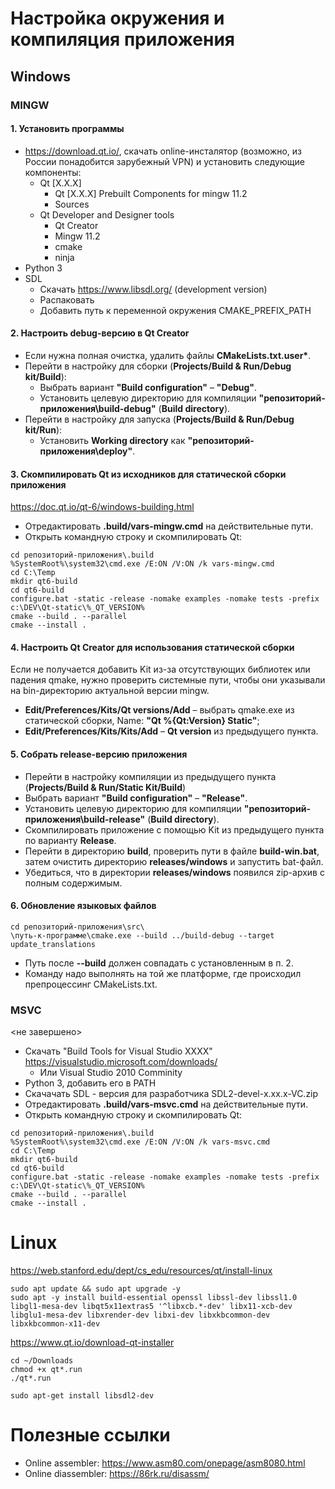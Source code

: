 # Настройка окружения и компиляция приложения

## Windows

### MINGW

#### 1. Установить программы
* https://download.qt.io/, скачать online-инсталятор (возможно, из России понадобится зарубежный VPN) и установить следующие компоненты:
    * Qt [X.X.X]
        * Qt [X.X.X] Prebuilt Components for mingw 11.2
        * Sources
    * Qt Developer and Designer tools
        * Qt Creator
        * Mingw 11.2
        * cmake
        * ninja
* Python 3
* SDL
    * Скачать https://www.libsdl.org/ (development version)
    * Распаковать
    * Добавить путь к переменной окружения CMAKE_PREFIX_PATH

#### 2. Настроить debug-версию в Qt Creator
* Если нужна полная очистка, удалить файлы __CMakeLists.txt.user*__.
* Перейти в настройку для сборки (__Projects/Build & Run/Debug kit/Build__):
    * Выбрать вариант __"Build configuration"__ &ndash; __"Debug"__. 
    * Установить целевую директорию для компиляции __"репозиторий-приложения\build-debug"__ (__Build directory__).
* Перейти в настройку для запуска (__Projects/Build & Run/Debug kit/Run__):
    * Установить __Working directory__ как __"репозиторий-приложения\deploy"__.

#### 3. Скомпилировать Qt из исходников для статической сборки приложения

https://doc.qt.io/qt-6/windows-building.html

* Отредактировать __.build/vars-mingw.cmd__ на действительные пути.
* Открыть командную строку и скомпилировать Qt: 

~~~
cd репозиторий-приложения\.build
%SystemRoot%\system32\cmd.exe /E:ON /V:ON /k vars-mingw.cmd
cd C:\Temp
mkdir qt6-build
cd qt6-build
configure.bat -static -release -nomake examples -nomake tests -prefix c:\DEV\Qt-static\%_QT_VERSION%
cmake --build . --parallel
cmake --install .
~~~

#### 4. Настроить Qt Creator для использования статической сборки
Если не получается добавить Kit из-за отсутствующих библиотек или падения qmake, нужно проверить системные пути, чтобы они указывали на bin-директорию актуальной версии mingw.

* __Edit/Preferences/Kits/Qt versions/Add__ &ndash; выбрать qmake.exe из статической сборки, Name: __"Qt %{Qt:Version} Static"__;
* __Edit/Preferences/Kits/Kits/Add__ &ndash; __Qt version__ из предыдущего пункта.


#### 5. Собрать release-версию приложения
* Перейти в настройку компиляции из предыдущего пункта (__Projects/Build & Run/Static Kit/Build__)
* Выбрать вариант __"Build configuration"__ &ndash; __"Release"__. 
* Установить целевую директорию для компиляции __"репозиторий-приложения\build-release"__ (__Build directory__).
* Скомпилировать приложение с помощью Kit из предыдущего пункта по варианту __Release__.
* Перейти в директорию __build__, проверить пути в файле __build-win.bat__, затем очистить директорию __releases/windows__ и запустить bat-файл.
* Убедиться, что в директории __releases/windows__ появился zip-архив с полным содержимым.

#### 6. Обновление языковых файлов
~~~
cd репозиторий-приложения\src\
\путь-к-программе\cmake.exe --build ../build-debug --target update_translations
~~~
* Путь после __--build__ должен совпадать с установленным в п. 2.
* Команду надо выполнять на той же платформе, где происходил препроцессинг CMakeLists.txt. 

### MSVC
<не завершено>
* Скачать "Build Tools for Visual Studio XXXX" https://visualstudio.microsoft.com/downloads/
    * Или Visual Studio 2010 Comminity
* Python 3, добавить его в PATH
* Скачачать SDL - версия для разработчика SDL2-devel-x.xx.x-VC.zip
* Отредактировать __.build/vars-msvc.cmd__ на действительные пути.
* Открыть командную строку и скомпилировать Qt: 
~~~
cd репозиторий-приложения\.build
%SystemRoot%\system32\cmd.exe /E:ON /V:ON /k vars-msvc.cmd
cd C:\Temp
mkdir qt6-build
cd qt6-build
configure.bat -static -release -nomake examples -nomake tests -prefix c:\DEV\Qt-static\%_QT_VERSION%
cmake --build . --parallel
cmake --install .
~~~

# Linux

https://web.stanford.edu/dept/cs_edu/resources/qt/install-linux

~~~
sudo apt update && sudo apt upgrade -y
sudo apt -y install build-essential openssl libssl-dev libssl1.0 libgl1-mesa-dev libqt5x11extras5 '^libxcb.*-dev' libx11-xcb-dev libglu1-mesa-dev libxrender-dev libxi-dev libxkbcommon-dev libxkbcommon-x11-dev
~~~

https://www.qt.io/download-qt-installer

~~~
cd ~/Downloads
chmod +x qt*.run
./qt*.run

sudo apt-get install libsdl2-dev
~~~


# Полезные ссылки

* Online assembler: https://www.asm80.com/onepage/asm8080.html
* Online diassembler: https://86rk.ru/disassm/